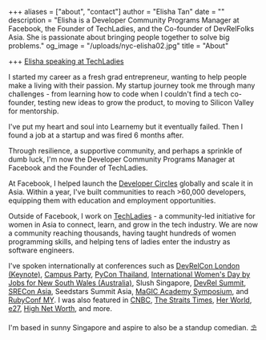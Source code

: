 +++
aliases = ["about", "contact"]
author = "Elisha Tan"
date = ""
description = "Elisha is a Developer Community Programs Manager at Facebook, the Founder of TechLadies, and the Co-founder of DevRelFolks Asia. She is passionate about bringing people together to solve big problems."
og_image = "/uploads/nyc-elisha02.jpg"
title = "About"

+++
[Elisha speaking at TechLadies](/uploads/section11.jpg)

I started my career as a fresh grad entrepreneur, wanting to help people make a living with their passion. My startup journey took me through many challenges - from learning how to code when I couldn't find a tech co-founder, testing new ideas to grow the product, to moving to Silicon Valley for mentorship.

I've put my heart and soul into Learnemy but it eventually failed. Then I found a job at a startup and was fired 6 months after. 

Through resilience, a supportive community, and perhaps a sprinkle of dumb luck, I'm now the Developer Community Programs Manager at Facebook and the Founder of TechLadies.

At Facebook, I helped launch the [Developer Circles](https://developers.facebook.com/developercircles/) globally and scale it in Asia. Within a year, I've built communities to reach >60,000 developers, equipping them with education and employment opportunities.

Outside of Facebook, I work on [TechLadies](http://www.techladies.co/) - a community-led initiative for women in Asia to connect, learn, and grow in the tech industry. We are now a community reaching thousands, having taught hundreds of women programming skills, and helping tens of ladies enter the industry as software engineers.

I've spoken internationally at conferences such as [DevRelCon London (Keynote)](https://www.youtube.com/watch?v=kO66Y-501dc), [Campus Party](https://www.youtube.com/watch?v=fHzXTVrGxj8), [PyCon Thailand](https://www.youtube.com/watch?v=zLwGJ3GyBxI), [International Women's Day by Jobs for New South Wales (Australia)](https://www.youtube.com/watch?v=iZVAFrBzWKI&t=769s), Slush Singapore, [DevRel Summit](https://youtu.be/qgUd_S3jFn0?t=9524), [SRECon Asia](https://www.youtube.com/watch?v=wWnKqDl9Gcg), Seedstars Summit Asia, [MaGIC Academy Symposium](https://www.facebook.com/elishatan/posts/10155565809037597), and [RubyConf MY](https://www.youtube.com/watch?v=GxSb7LLEgNY). I was also featured in [CNBC](https://www.cnbc.com/2015/05/22/how-sharing-failure-stories-has-become-a-global-movement.html), [The Straits Times](https://www.straitstimes.com/tech/learning-website-founder-was-code-illiterate), [Her World](https://www.facebook.com/photo.php?fbid=10155784288227597&set=picfp.633197596&type=3&theater), [e27](https://sg.news.yahoo.com/move-over-wonderwoman-techladies-creating-next-wave-female-091919850.html), [High Net Worth](http://www.hnworth.com/article/2017/10/06/stories-of-resilience-elisha-tan), and more.

I'm based in sunny Singapore and aspire to also be a standup comedian. ⛱